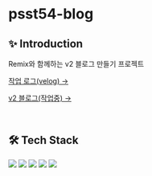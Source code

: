 # psst54-blog

## ✨ Introduction

Remix와 함께하는 v2 블로그 만들기 프로젝트

[작업 로그(velog) →](https://blog.psst54.me/cse/C5D7DA7CD12E1905BFC319B2EE7809044C751F935A387E22C4393ACC42E48EA6)

[v2 블로그(작업중) →](https://blog.psst54.me/)

<br/>

## 🛠️ Tech Stack
<div>
  <img src="https://img.shields.io/badge/TypeScript-3178C6?style=for-the-badge&logo=typescript&logoColor=white"/>
  <img src="https://img.shields.io/badge/Remix-000000?style=for-the-badge&logo=remix&logoColor=white"/>
  <img src="https://img.shields.io/badge/Supabase-3FCF8E?style=for-the-badge&logo=supabase&logoColor=white"/>
  <img src="https://img.shields.io/badge/Cloudflare-F38020?style=for-the-badge&logo=cloudflare&logoColor=white"/>
  <img src="https://img.shields.io/badge/Figma-F24E1E?style=for-the-badge&logo=figma&logoColor=white"/>
</div>
